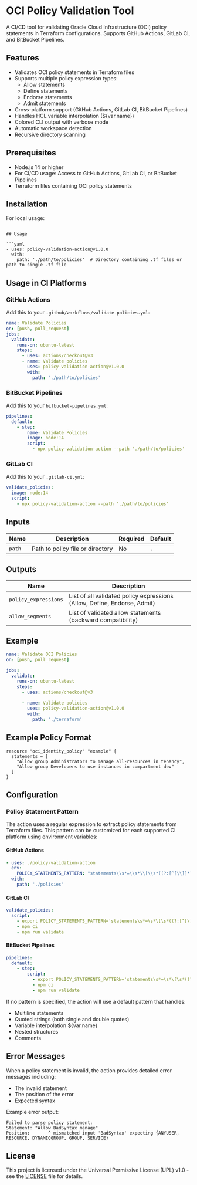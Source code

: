 # OCI Policy Validation Tool

A CI/CD tool for validating Oracle Cloud Infrastructure (OCI) policy statements in Terraform configurations. Supports GitHub Actions, GitLab CI, and BitBucket Pipelines.

## Features

- Validates OCI policy statements in Terraform files
- Supports multiple policy expression types:
  - Allow statements
  - Define statements
  - Endorse statements
  - Admit statements
- Cross-platform support (GitHub Actions, GitLab CI, BitBucket Pipelines)
- Handles HCL variable interpolation (${var.name})
- Colored CLI output with verbose mode
- Automatic workspace detection
- Recursive directory scanning

## Prerequisites

- Node.js 14 or higher
- For CI/CD usage: Access to GitHub Actions, GitLab CI, or BitBucket Pipelines
- Terraform files containing OCI policy statements

## Installation

For local usage:
```

## Usage

```yaml
- uses: policy-validation-action@v1.0.0
  with:
    path: './path/to/policies'  # Directory containing .tf files or path to single .tf file
```

## Usage in CI Platforms

### GitHub Actions

Add this to your `.github/workflows/validate-policies.yml`:
```yaml
name: Validate Policies
on: [push, pull_request]
jobs:
  validate:
    runs-on: ubuntu-latest
    steps:
      - uses: actions/checkout@v3
      - name: Validate policies
        uses: policy-validation-action@v1.0.0
        with:
          path: './path/to/policies'
```

### BitBucket Pipelines

Add this to your `bitbucket-pipelines.yml`:
```yaml
pipelines:
  default:
    - step:
        name: Validate Policies
        image: node:14
        script:
          - npx policy-validation-action --path './path/to/policies'
```

### GitLab CI

Add this to your `.gitlab-ci.yml`:
```yaml
validate_policies:
  image: node:14
  script:
    - npx policy-validation-action --path './path/to/policies'
```

## Inputs

| Name | Description | Required | Default |
|------|-------------|----------|---------|
| `path` | Path to policy file or directory | No | `.` |

## Outputs

| Name | Description |
|------|-------------|
| `policy_expressions` | List of all validated policy expressions (Allow, Define, Endorse, Admit) |
| `allow_segments` | List of validated allow statements (backward compatibility) |

## Example

```yaml
name: Validate OCI Policies
on: [push, pull_request]

jobs:
  validate:
    runs-on: ubuntu-latest
    steps:
      - uses: actions/checkout@v3
      
      - name: Validate policies
        uses: policy-validation-action@v1.0.0
        with:
          path: './terraform'
```

## Example Policy Format

```hcl
resource "oci_identity_policy" "example" {
  statements = [
    "Allow group Administrators to manage all-resources in tenancy",
    "Allow group Developers to use instances in compartment dev"
  ]
}
```

## Configuration

### Policy Statement Pattern

The action uses a regular expression to extract policy statements from Terraform files. This pattern can be customized for each supported CI platform using environment variables:

#### GitHub Actions

```yaml
- uses: ./policy-validation-action
  env:
    POLICY_STATEMENTS_PATTERN: "statements\\s*=\\s*\\[\\s*((?:[^[\\]]*?(?:\"(?:[^\"\\\\]|\\\\.)*\"|'(?:[^'\\\\]|\\\\.)*'|\\$\\{(?:[^{}]|\\{[^{}]*\\})*\\})?)*)\\s*\\]"
  with:
    path: './policies'
```

#### GitLab CI

```yaml
validate_policies:
  script:
    - export POLICY_STATEMENTS_PATTERN='statements\s*=\s*\[\s*((?:[^[\]]*?(?:"(?:[^"\\]|\\.)*"|'"'"'(?:[^'"'"'\\]|\\.)*'"'"'|\$\{(?:[^{}]|\{[^{}]*\})*\})?)*)\s*\]'
    - npm ci
    - npm run validate
```

#### BitBucket Pipelines

```yaml
pipelines:
  default:
    - step:
        script:
          - export POLICY_STATEMENTS_PATTERN='statements\s*=\s*\[\s*((?:[^[\]]*?(?:"(?:[^"\\]|\\.)*"|'"'"'(?:[^'"'"'\\]|\\.)*'"'"'|\$\{(?:[^{}]|\{[^{}]*\})*\})?)*)\s*\]'
          - npm ci
          - npm run validate
```

If no pattern is specified, the action will use a default pattern that handles:
- Multiline statements
- Quoted strings (both single and double quotes)
- Variable interpolation ${var.name}
- Nested structures
- Comments

## Error Messages

When a policy statement is invalid, the action provides detailed error messages including:
- The invalid statement
- The position of the error
- Expected syntax

Example error output:
```
Failed to parse policy statement:
Statement: "Allow BadSyntax manage"
Position:       ^ mismatched input 'BadSyntax' expecting {ANYUSER, RESOURCE, DYNAMICGROUP, GROUP, SERVICE}
```

## License

This project is licensed under the Universal Permissive License (UPL) v1.0 - see the [LICENSE](LICENSE) file for details.
